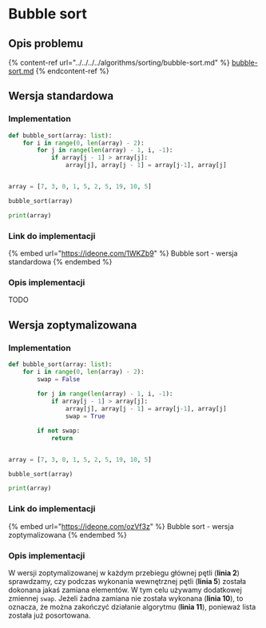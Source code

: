 # Bubble sort

## Opis problemu

{% content-ref url="../../../../algorithms/sorting/bubble-sort.md" %}
[bubble-sort.md](../../../../algorithms/sorting/bubble-sort.md)
{% endcontent-ref %}

## Wersja standardowa

### Implementation

```python
def bubble_sort(array: list):
    for i in range(0, len(array) - 2):
        for j in range(len(array) - 1, i, -1):
            if array[j - 1] > array[j]:
                array[j], array[j - 1] = array[j-1], array[j]


array = [7, 3, 0, 1, 5, 2, 5, 19, 10, 5]

bubble_sort(array)

print(array)
```

### Link do implementacji

{% embed url="https://ideone.com/1WKZb9" %}
Bubble sort - wersja standardowa
{% endembed %}

### Opis implementacji

TODO

## Wersja zoptymalizowana

### Implementation

```python
def bubble_sort(array: list):
    for i in range(0, len(array) - 2):
        swap = False
        
        for j in range(len(array) - 1, i, -1):
            if array[j - 1] > array[j]:
                array[j], array[j - 1] = array[j-1], array[j]
                swap = True

        if not swap:
            return


array = [7, 3, 0, 1, 5, 2, 5, 19, 10, 5]

bubble_sort(array)

print(array)
```

### Link do implementacji

{% embed url="https://ideone.com/ozVf3z" %}
Bubble sort - wersja zoptymalizowana
{% endembed %}

### Opis implementacji

W wersji zoptymalizowanej w każdym przebiegu głównej pętli (**linia 2**) sprawdzamy, czy podczas wykonania wewnętrznej pętli (**linia 5**) została dokonana jakaś zamiana elementów. W tym celu używamy dodatkowej zmiennej `swap`. Jeżeli żadna zamiana nie została wykonana (**linia 10**), to oznacza, że można zakończyć działanie algorytmu (**linia 11**), ponieważ lista została już posortowana.
